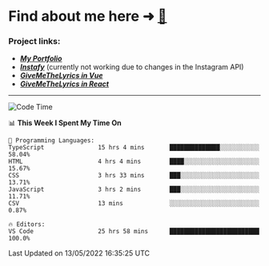 # Find about me here ➜ [🧑](https://pauabella.dev)

### Project links:
- ***[My Portfolio](https://pauabella.dev)***
- ***[Instafy](https://instafy.me)*** (currently not working due to changes in the Instagram API)
- ***[GiveMeTheLyrics in Vue](https://lyrics.pauabella.dev)***
- ***[GiveMeTheLyrics in React](https://pauabella.dev/GiveMeTheLyrics)***

---
<!--START_SECTION:waka-->
![Code Time](http://img.shields.io/badge/Code%20Time-1%2C050%20hrs%2053%20mins-blue)

📊 **This Week I Spent My Time On** 

```text
💬 Programming Languages: 
TypeScript               15 hrs 4 mins       ██████████████░░░░░░░░░░░   58.04% 
HTML                     4 hrs 4 mins        ████░░░░░░░░░░░░░░░░░░░░░   15.67% 
CSS                      3 hrs 33 mins       ███░░░░░░░░░░░░░░░░░░░░░░   13.71% 
JavaScript               3 hrs 2 mins        ███░░░░░░░░░░░░░░░░░░░░░░   11.71% 
CSV                      13 mins             ░░░░░░░░░░░░░░░░░░░░░░░░░   0.87%

🔥 Editors: 
VS Code                  25 hrs 58 mins      █████████████████████████   100.0%

```


 Last Updated on 13/05/2022 16:35:25 UTC
<!--END_SECTION:waka-->
